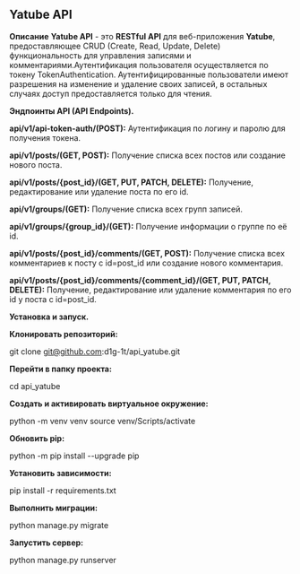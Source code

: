 ## **Yatube API** ## 
**Описание**
**Yatube API** - это **RESTful API** для веб-приложения **Yatube**, предоставляющее CRUD (Create, Read, Update, Delete) функциональность для управления записями и комментариями.Аутентификация пользователя осуществляется по токену TokenAuthentication. Аутентифицированные пользователи имеют разрешения на изменение и удаление своих записей, в остальных случаях доступ предоставляется только для чтения.

**Эндпоинты API (API Endpoints).**

**api/v1/api-token-auth/(POST):** Аутентификация по логину и паролю для получения токена.

**api/v1/posts/(GET, POST):** Получение списка всех постов или создание нового поста.

**api/v1/posts/{post_id}/(GET, PUT, PATCH, DELETE):** Получение, редактирование или удаление поста по его id.

**api/v1/groups/(GET):** Получение списка всех групп записей.

**api/v1/groups/{group_id}/(GET):** Получение информации о группе по её id.

**api/v1/posts/{post_id}/comments/(GET, POST):** Получение списка всех комментариев к посту с id=post_id или создание нового комментария.

**api/v1/posts/{post_id}/comments/{comment_id}/(GET, PUT, PATCH, DELETE):** Получение, редактирование или удаление комментария по его id у поста с id=post_id.

**Установка и запуск.**

**Клонировать репозиторий:**

git clone git@github.com:d1g-1t/api_yatube.git

**Перейти в папку проекта:**

cd api_yatube

**Создать и активировать виртуальное окружение:**

python -m venv venv
source venv/Scripts/activate

**Обновить pip:**

python -m pip install --upgrade pip

**Установить зависимости:**

pip install -r requirements.txt

**Выполнить миграции:**

python manage.py migrate

**Запустить сервер:**

python manage.py runserver